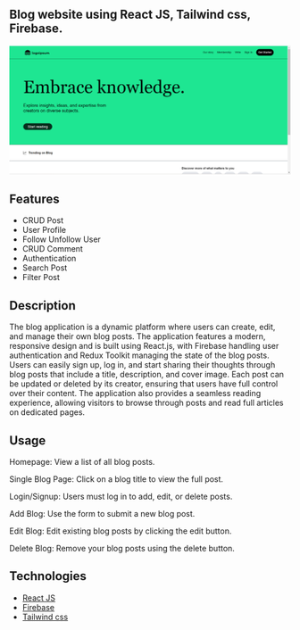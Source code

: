 
## Blog website using React JS, Tailwind css, Firebase.

<img src="./public/banner.png" alt="banner-image"/>

## Features

- CRUD Post
- User Profile
- Follow Unfollow User
- CRUD Comment
- Authentication
- Search Post
- Filter Post

## Description
The blog application is a dynamic platform where users can create, edit, and manage their own blog posts. The application features a modern, responsive design and is built using React.js, with Firebase handling user authentication and Redux Toolkit managing the state of the blog posts. Users can easily sign up, log in, and start sharing their thoughts through blog posts that include a title, description, and cover image. Each post can be updated or deleted by its creator, ensuring that users have full control over their content. The application also provides a seamless reading experience, allowing visitors to browse through posts and read full articles on dedicated pages.

## Usage
Homepage: View a list of all blog posts.

Single Blog Page: Click on a blog title to view the full post.

Login/Signup: Users must log in to add, edit, or delete posts.

Add Blog: Use the form to submit a new blog post.

Edit Blog: Edit existing blog posts by clicking the edit button.

Delete Blog: Remove your blog posts using the delete button.

## Technologies 

- [React JS](https://reactjs.org/docs/getting-started.html)
- [Firebase](https://firebase.google.com/?gad_source=1&gclid=Cj0KCQiA-62tBhDSARIsAO7twbZfIBRLkw-1Uz_ygeLOlRmiqz8ZkAsPf0ETsiUBLuYPhWbq4AKo6YcaApWAEALw_wcB&gclsrc=aw.ds)
- [Tailwind css](https://tailwindcss.com/)
